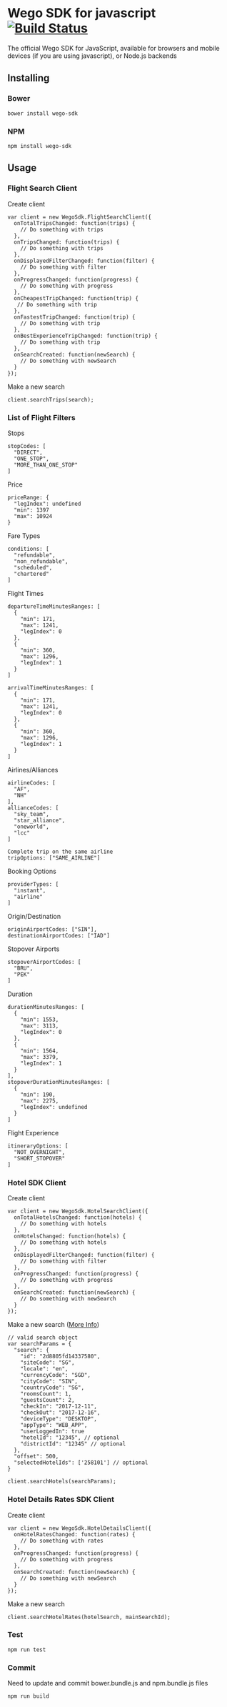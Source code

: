 # Wego SDK for javascript [![Build Status](https://travis-ci.org/wego/wego-sdk-js.svg?branch=master)](https://travis-ci.org/wego/wego-sdk-js)
The official Wego SDK for JavaScript, available for browsers and mobile devices (if you are using javascript), or Node.js backends

## Installing
### Bower
```
bower install wego-sdk
```
### NPM
```
npm install wego-sdk
```

## Usage
### Flight Search Client
Create client
```
var client = new WegoSdk.FlightSearchClient({
  onTotalTripsChanged: function(trips) {
    // Do something with trips
  },
  onTripsChanged: function(trips) {
    // Do something with trips
  },
  onDisplayedFilterChanged: function(filter) {
    // Do something with filter
  },
  onProgressChanged: function(progress) {
    // Do something with progress
  },
  onCheapestTripChanged: function(trip) {
   // Do something with trip
  },
  onFastestTripChanged: function(trip) {
    // Do something with trip
  },
  onBestExperienceTripChanged: function(trip) {
    // Do something with trip
  },
  onSearchCreated: function(newSearch) {
    // Do something with newSearch
  }
});
```
Make a new search
```
client.searchTrips(search);
```

### List of Flight Filters
Stops
```
stopCodes: [
  "DIRECT",
  "ONE_STOP",
  "MORE_THAN_ONE_STOP"
]
```

Price
```
priceRange: {
  "legIndex": undefined
  "min": 1397
  "max": 10924
}
```

Fare Types
```
conditions: [
  "refundable",
  "non_refundable",
  "scheduled",
  "chartered"
]
```

Flight Times
```
departureTimeMinutesRanges: [
  {
    "min": 171,
    "max": 1241,
    "legIndex": 0
  },
  {
    "min": 360,
    "max": 1296,
    "legIndex": 1
  }
]

arrivalTimeMinutesRanges: [
  {
    "min": 171,
    "max": 1241,
    "legIndex": 0
  },
  {
    "min": 360,
    "max": 1296,
    "legIndex": 1
  }
]
```

Airlines/Alliances
```
airlineCodes: [
  "AF",
  "NH"
],
allianceCodes: [
  "sky_team",
  "star_alliance",
  "oneworld",
  "lcc"
]

Complete trip on the same airline
tripOptions: ["SAME_AIRLINE"]
```

Booking Options
```
providerTypes: [
  "instant",
  "airline"
]
```

Origin/Destination
```
originAirportCodes: ["SIN"],
destinationAirportCodes: ["IAD"]
```

Stopover Airports
```
stopoverAirportCodes: [
  "BRU",
  "PEK"
]
```

Duration
```
durationMinutesRanges: [
  {
    "min": 1553,
    "max": 3113,
    "legIndex": 0
  },
  {
    "min": 1564,
    "max": 3379,
    "legIndex": 1
  }
],
stopoverDurationMinutesRanges: [
  {
    "min": 190,
    "max": 2275,
    "legIndex": undefined
  }
]
```

Flight Experience
```
itineraryOptions: [
  "NOT_OVERNIGHT",
  "SHORT_STOPOVER"
]
```

### Hotel SDK Client
Create client
```
var client = new WegoSdk.HotelSearchClient({
  onTotalHotelsChanged: function(hotels) {
    // Do something with hotels
  },
  onHotelsChanged: function(hotels) {
    // Do something with hotels
  },
  onDisplayedFilterChanged: function(filter) {
    // Do something with filter
  },
  onProgressChanged: function(progress) {
    // Do something with progress
  },
  onSearchCreated: function(newSearch) {
    // Do something with newSearch
  }
});
```
Make a new search ([More Info](https://github.com/wego/wego-api-docs#create-new-hotels-search))
```
// valid search object
var searchParams = {
  "search": {
    "id": "2d8805fd14337580",
    "siteCode": "SG",
    "locale": "en",
    "currencyCode": "SGD",
    "cityCode": "SIN",
    "countryCode": "SG",
    "roomsCount": 1,
    "guestsCount": 2,
    "checkIn": "2017-12-11",
    "checkOut": "2017-12-16",
    "deviceType": "DESKTOP",
    "appType": "WEB_APP",
    "userLoggedIn": true
    "hotelId": "12345", // optional
    "districtId": "12345" // optional
  },
  "offset": 500,
  "selectedHotelIds": ['258101'] // optional
}

client.searchHotels(searchParams);
```
### Hotel Details Rates SDK Client
Create client
```
var client = new WegoSdk.HotelDetailsClient({
  onHotelRatesChanged: function(rates) {
    // Do something with rates
  },
  onProgressChanged: function(progress) {
    // Do something with progress
  },
  onSearchCreated: function(newSearch) {
    // Do something with newSearch
  }
});
```
Make a new search
```
client.searchHotelRates(hotelSearch, mainSearchId);
```

### Test
```
npm run test
```

### Commit
Need to update and commit bower.bundle.js and npm.bundle.js files
```
npm run build
```
